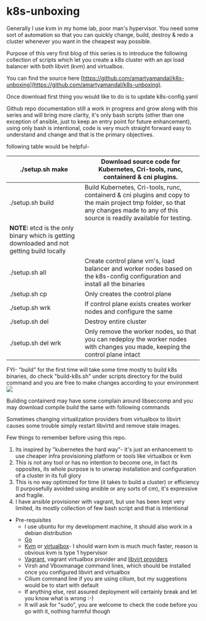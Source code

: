 # k8s-unboxing
Generally I use kvm in my home lab, poor man's hypervisor. You need some sort of automation so that you can quickly change, build, destroy & redo a cluster whenever you want in the cheapest way possible.

Purpose of this very first blog of this series is to introduce the following collection of scripts which let you create a k8s cluster with an api load balancer with both libvirt (kvm) and virtualbox.

You can find the source here [https://github.com/amartyamandal/k8s-unboxing](https://github.com/amartyamandal/k8s-unboxing).

Once download first thing you would like to do is to update k8s-config.yaml


Github repo documentation still a work in progress and grow along with this series and will bring more clarity, it's only bash scripts (other than one exception of ansible, just to keep an entry point for future enhancement), using only bash is intentional, code is very much straight forward easy to understand and change and that is the primary objectives.

following table would be helpful-

| ./setup.sh make | Download source code for Kubernetes, Cri-tools, runc, containerd & cni plugins. |
| --- | --- |
| ./setup.sh build | Build Kubernetes, Cri-tools, runc, containerd & cni plugins and copy to the main project tmp folder, so that any changes made to any of this source is readily available for testing.
**NOTE:** etcd is the only binary which is getting downloaded and not getting build locally |
| ./setup.sh all | Create control plane vm's, load balancer and worker nodes based on the k8s-config configuration and install all the binaries |
| ./setup.sh cp | Only creates the control plane |
| ./setup.sh wrk | If control plane exists creates worker nodes and configure the same |
| ./setup.sh del | Destroy entire cluster |
| ./setup.sh del wrk | Only remove the worker nodes, so that you can redeploy the worker nodes with changes you made, keeping the control plane intact |

FYI- "build" for the first time will take some time mostly to build k8s binaries, do check "build-k8s.sh" under scripts directory for the build command and you are free to make changes according to your environment
 ![](RackMultipart20221109-1-no568q_html_e63ac52501a6cd39.png)

Building containerd may have some complain around libseccomp and you may download compile build the same with following commands

Sometimes changing virtualization providers from virtualbox to libvirt causes some trouble simply restart libvirtd and remove stale images.

Few things to remember before using this repo.

1. Its inspired by "kubernetes the hard way"- it's just an enhancement to use cheaper infra provisioning platform or tools like virtualbox or kvm
2. This is not any tool or has no intention to become one, in fact its opposites, its whole purpose is to unwrap installation and configuration of a cluster in its full glory
3. This is no way optimized for time (it takes to build a cluster) or efficiency (I purposefully avoided using ansible or any sorts of cm), it's expressive and fragile.
4. I have ansible provisioner with vagrant, but use has been kept very limited, its mostly collection of few bash script and that is intentional
* Pre-requisites
  * I use ubuntu for my development machine, it should also work in a debian distribution
  * [Go](https://www.fosslinux.com/68795/install-go-on-ubuntu.htm)
  * [Kvm](https://www.fosslinux.com/68795/install-go-on-ubuntu.htm) or [virtualbox](https://linuxhint.com/install-virtualbox-linux/)- 
    I should warn kvm is much much faster, reason is obvious kvm is type 1 hypervisor
  * [Vagrant](https://linuxhint.com/install-vagrant-ubuntu/), vagrant virtualbox provider and [libvirt providers](https://computingforgeeks.com/using-vagrant-with-libvirt-on-linux/)
  * Virsh and Vboxmanage command lines, which should be installed once you configured libvirt and virtualbox
  * Cilium command line if you are using cilium, but my suggestions would be to start with default
  * If anything else, rest assured deployment will certainly break and let you know what is wrong :-)
  * It will ask for "sudo", you are welcome to check the code before you go with it, nothing harmful though

